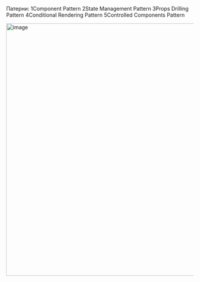 Патерни:
1Component Pattern
2State Management Pattern
3Props Drilling Pattern
4Conditional Rendering Pattern
5Controlled Components Pattern

<img width="912" height="676" alt="image" src="https://github.com/user-attachments/assets/3d4dad7d-552b-4026-869c-8dff8d332cd1" />

